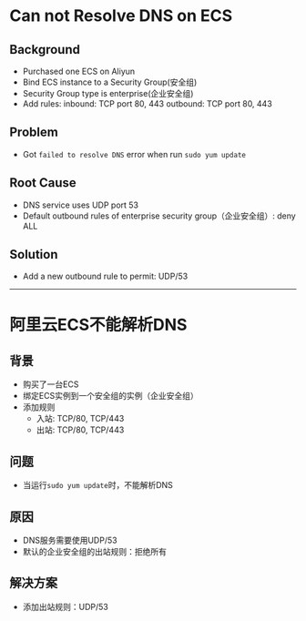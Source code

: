 # Can not Resolve DNS on ECS

## Background
* Purchased one ECS on Aliyun
* Bind ECS instance to a Security Group(安全组)
* Security Group type is enterprise(企业安全组)
* Add rules:
  inbound: TCP port 80, 443
  outbound: TCP port 80, 443

## Problem
* Got `failed to resolve DNS` error when run `sudo yum update`

## Root Cause
* DNS service uses UDP port 53
* Default outbound rules of enterprise security group（企业安全组）: deny ALL

## Solution
* Add a new outbound rule to permit: UDP/53

----------------

# 阿里云ECS不能解析DNS

## 背景
* 购买了一台ECS
* 绑定ECS实例到一个安全组的实例（企业安全组）
* 添加规则
  * 入站: TCP/80, TCP/443
  * 出站: TCP/80, TCP/443

## 问题
* 当运行`sudo yum update`时，不能解析DNS

## 原因
* DNS服务需要使用UDP/53
* 默认的企业安全组的出站规则：拒绝所有

## 解决方案
* 添加出站规则：UDP/53

